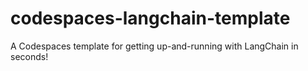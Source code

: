 # codespaces-langchain-template
A Codespaces template for getting up-and-running with LangChain in seconds!
